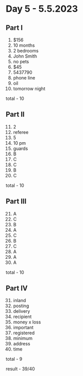 # Day 5 - 5.5.2023

## Part I

1. $156
2. 10 months
3. 2 bedrooms
4. John Smith
5. no pets
6. $45
7. 5437790
8. phone line
9. oil
10. tomorrow night

total - 10

## Part II

11. 2
12. referee
13. 5
14. 10 pm
15. guards
16. B
17. C
18. C
19. B
20. C

total - 10

## Part III

21. A
22. C
23. B
24. A
25. C
26. B
27. C
28. A
29. A
30. A

total - 10

## Part IV

31. inland
32. posting
33. delivery
34. recipient
35. money x loss
36. important
37. registered
38. minimum
39. address
40. time

total - 9

result - 39/40
